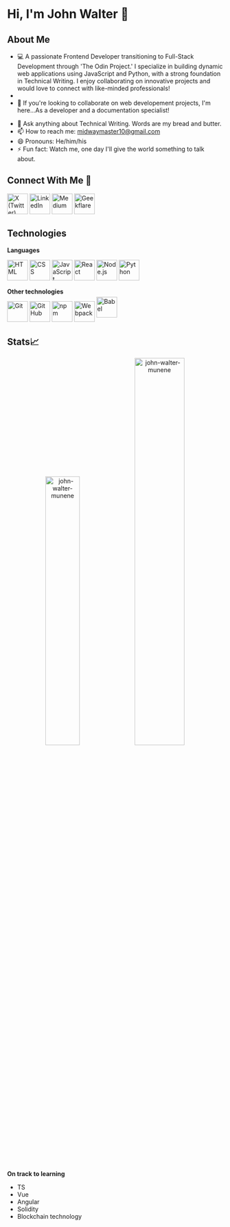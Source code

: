 # Hi, I'm John Walter 👋

## About Me

- :computer: A passionate Frontend Developer transitioning to Full-Stack Development through 'The Odin Project.' I specialize in building dynamic web applications using JavaScript and Python, with a strong foundation in Technical Writing. I enjoy collaborating on innovative projects and would love to connect with like-minded professionals!
- 
- 👯 If you're looking to collaborate on web developement projects, I'm here...As a developer and a documentation specialist!
<!-- - 🤔 I’m looking for help with ...-->
- 💬 Ask anything about Technical Writing. Words are my bread and butter.
- 📫 How to reach me: midwaymaster10@gmail.com
- 😄 Pronouns: He/him/his
- ⚡ Fun fact: Watch me, one day I'll give the world something to talk about.

## Connect With Me :wave:
<p>
  <a href="https://x.com/munene254_"><img src="https://telegra.ph/file/7c704d4bf6f8e9bb8229a.jpg" alt="X (Twitter)" width="48"></a>
  <a href="https://www.linkedin.com/in/john-walter-munene-njeru-285909171/"><img src="https://upload.wikimedia.org/wikipedia/commons/8/81/LinkedIn_icon.svg" alt="LinkedIn" width="48"></a>
  <a href="https://medium.com/@Munene254_"><img src="https://telegra.ph/file/24baca29fb70f4a64d685.jpg" alt="Medium" width="48"></a>
  <a href="https://geekflare.com/author/johnwalter/"><img src="https://telegra.ph/file/e4db28f71d6bcc08e2b34.jpg" alt="Geekflare" width="48"></a>
</p>

## Technologies
**Languages**
<p>
  <a href="https://developer.mozilla.org/en-US/docs/Web/HTML"><img src="https://img.icons8.com/ios-filled/50/000000/html-5.png" alt="HTML" width="48"></a>
  <a href="https://developer.mozilla.org/en-US/docs/Web/CSS"><img src="https://telegra.ph/file/4b278226991c3b84cb9a1.jpg" alt="CSS" width="48"></a>
  <a href="https://developer.mozilla.org/en-US/docs/Web/JavaScript"><img src="https://telegra.ph/file/a6ebbcf7eabd1f4c3dd9e.jpg" alt="JavaScript" width="48"></a>
  <a href="https://reactjs.org/"><img src="https://telegra.ph/file/f35d733b5f3f2dfabc811.jpg" alt="React" width="48"></a>
  <a href="https://nodejs.org/"><img src="https://telegra.ph/file/7195dd1099fb83bbd5406.jpg" alt="Node.js" width="48"></a>
  <a href="https://www.python.org/"><img src="https://img.icons8.com/ios-filled/50/000000/python.png" alt="Python" width="48"></a>
</p>

**Other technologies**
<p>
 <a href="https://git-scm.com/"><img src="https://telegra.ph/file/94d7db45c0b7131f3fef7.jpg" alt="Git" width="48"><a>
  <a href="https://github.com/"><img src="https://telegra.ph/file/f500749c128f600ff11de.jpg" alt="GitHub" width="48"><a>
   <a href="https://www.npmjs.com/"><img src="https://telegra.ph/file/4f48a2c73b2b10c758e51.jpg" alt="npm" width="48"><a>
    <a href="https://webpack.js.org/"><img src="https://telegra.ph/file/1781795fa77dc80334a6a.jpg" alt="Webpack" width="48"><a>
     <a href="https://babeljs.io/"><img src="https://telegra.ph/file/27c7228dab6bf0aca57c3.png" alt="Babel" width="48" style="position: relative; top: -10px"><a>
</p>

## Stats📈
<p align="center">
<img width="40%" src="https://github-readme-stats.vercel.app/api/top-langs?username=john-walter-munene&show_icons=true&theme=dracula&title_color=ff8000&text_color=ffffff&bg_color=6a6a6a&locale=en&layout=compact&hide_border=true" alt="john-walter-munene" /> 
<img width="48%" src="https://github-readme-stats.vercel.app/api?username=john-walter-munene&show_icons=true&theme=dracula&title_color=ff8000&text_color=ffffff&bg_color=6a6a6a&locale=en&hide_border=true" alt="john-walter-munene" />
</p>

**On track to learning**
- TS
- Vue
- Angular
- Solidity
- Blockchain technology
